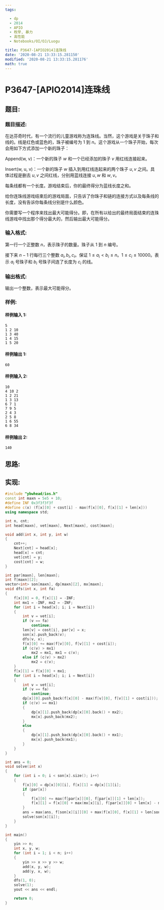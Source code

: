 ```yaml
---
tags:

  - dp
  - 2014
  - APIO
  - 枚举, 暴力
  - 高性能
  - Notebooks/OI/OJ/Luogu

title: P3647-[APIO2014]连珠线
date: '2020-08-21 13:33:15.281150'
modified: '2020-08-21 13:33:15.281176'
math: true
---
```


# P3647-[APIO2014]连珠线

## 题目:

### 题目描述:

在达芬奇时代，有一个流行的儿童游戏称为连珠线。当然，这个游戏是关于珠子和线的。线是红色或蓝色的，珠子被编号为 $1$ 到 $n$。这个游戏从一个珠子开始，每次会用如下方式添加一个新的珠子：

Append(w, v)：一个新的珠子 $w$ 和一个已经添加的珠子 $v$ 用红线连接起来。

Insert(w, u, v)：一个新的珠子 $w$ 插入到用红线连起来的两个珠子 $u, v$ 之间。具体过程是删去 $u, v$ 之间红线，分别用蓝线连接 $u, w$ 和 $w, v$。

每条线都有一个长度。游戏结束后，你的最终得分为蓝线长度之和。

给你连珠线游戏结束后的游戏局面，只告诉了你珠子和链的连接方式以及每条线的长度，没有告诉你每条线分别是什么颜色。

你需要写一个程序来找出最大可能得分。即，在所有以给出的最终局面结束的连珠线游戏中找出那个得分最大的，然后输出最大可能得分。

### 输入格式:

第一行一个正整数 $n$，表示珠子的数量。珠子从 $1$ 到 $n$ 编号。

接下来 $n - 1$ 行每行三个整数 $a_i, b_i, c_i$。保证 $1 \leq a_i < b_i \leq n$。$1 \leq c_i \leq 10000$。表示 $a_i$ 号珠子和 $b_i$ 号珠子间连了长度为 $c_i$ 的线。

### 输出格式:

输出一个整数，表示最大可能得分。

### 样例:

#### 样例输入 1:

``` 
5
1 2 10
1 3 40
1 4 15
1 5 20
```

#### 样例输出 1:

``` 
60
```

#### 样例输入 2:

``` 
10
4 10 2
1 2 21
1 3 13
6 7 1
7 9 5
2 4 3
2 5 8
1 6 55
6 8 34
```

#### 样例输出 2:

``` 
140
```

## 思路:

## 实现:

``` cpp
#include "ybwhead/ios.h"
const int maxn = 5e5 + 10;
#define INF 0x3f3f3f3f
#define c(x) (f[x][0] + cost[i] - max(f[x][0], f[x][1] + len[x]))
using namespace std;

int n, cnt;
int head[maxn], vet[maxn], Next[maxn], cost[maxn];

void add(int x, int y, int w)
{
    cnt++;
    Next[cnt] = head[x];
    head[x] = cnt;
    vet[cnt] = y;
    cost[cnt] = w;
}

int par[maxn], len[maxn];
int f[maxn][2];
vector<int> son[maxn], dp[maxn][2], mx[maxn];
void dfs(int x, int fa)
{
    f[x][0] = 0, f[x][1] = -INF;
    int mx1 = -INF, mx2 = -INF;
    for (int i = head[x]; i; i = Next[i])
    {
        int v = vet[i];
        if (v == fa)
            continue;
        len[v] = cost[i], par[v] = x;
        son[x].push_back(v);
        dfs(v, x);
        f[x][0] += max(f[v][0], f[v][1] + cost[i]);
        if (c(v) > mx1)
            mx2 = mx1, mx1 = c(v);
        else if (c(v) > mx2)
            mx2 = c(v);
    }
    f[x][1] = f[x][0] + mx1;
    for (int i = head[x]; i; i = Next[i])
    {
        int v = vet[i];
        if (v == fa)
            continue;
        dp[x][0].push_back(f[x][0] - max(f[v][0], f[v][1] + cost[i]));
        if (c(v) == mx1)
        {
            dp[x][1].push_back(dp[x][0].back() + mx2);
            mx[x].push_back(mx2);
        }
        else
        {
            dp[x][1].push_back(dp[x][0].back() + mx1);
            mx[x].push_back(mx1);
        }
    }
}

int ans = 0;
void solve(int x)
{
    for (int i = 0; i < son[x].size(); i++)
    {
        f[x][0] = dp[x][0][i], f[x][1] = dp[x][1][i];
        if (par[x])
        {
            f[x][0] += max(f[par[x]][0], f[par[x]][1] + len[x]);
            f[x][1] = f[x][0] + max(mx[x][i], f[par[x]][0] + len[x] - max(f[par[x]][0], f[par[x]][1] + len[x]));
        }
        ans = max(ans, f[son[x][i]][0] + max(f[x][0], f[x][1] + len[son[x][i]]));
        solve(son[x][i]);
    }
}

int main()
{
    yin >> n;
    int x, y, w;
    for (int i = 1; i < n; i++)
    {
        yin >> x >> y >> w;
        add(x, y, w);
        add(y, x, w);
    }
    dfs(1, 0);
    solve(1);
    yout << ans << endl;

    return 0;
}

```
